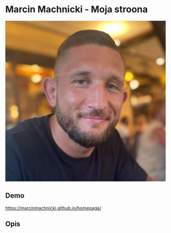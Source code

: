 # Marcin Machnicki - Moja stroona
![Marcin](https://raw.githubusercontent.com/MarcinMachnicki/homepage/main/images/ja.jpg)

## Demo

https://marcinmachnicki.github.io/homepage/

## Opis
